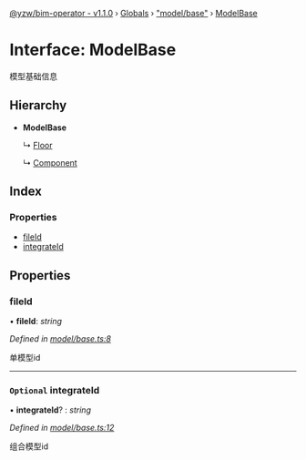 [@yzw/bim-operator - v1.1.0](../README.md) › [Globals](../globals.md) › ["model/base"](../modules/_model_base_.md) › [ModelBase](_model_base_.modelbase.md)

# Interface: ModelBase

模型基础信息

## Hierarchy

* **ModelBase**

  ↳ [Floor](_model_floor_.floor.md)

  ↳ [Component](_model_component_.component.md)

## Index

### Properties

* [fileId](_model_base_.modelbase.md#fileid)
* [integrateId](_model_base_.modelbase.md#optional-integrateid)

## Properties

###  fileId

• **fileId**: *string*

*Defined in [model/base.ts:8](https://github.com/youkaisteve/bim-operator/blob/0268664/src/model/base.ts#L8)*

单模型id

___

### `Optional` integrateId

• **integrateId**? : *string*

*Defined in [model/base.ts:12](https://github.com/youkaisteve/bim-operator/blob/0268664/src/model/base.ts#L12)*

组合模型id
